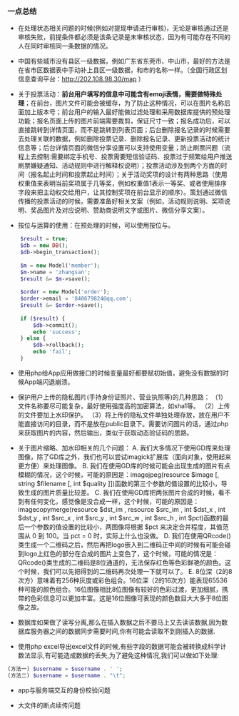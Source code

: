 ### 一点总结

* 在处理状态相关问题的时候(例如对提现申请进行审核)，无论是审核通过还是审核失败，前提条件都必须是该条记录是未审核状态，因为有可能存在不同的人在同时审核同一条数据的情况。

* 中国有些城市没有县区一级数据，例如广东省东莞市、中山市，最好的方法是在省市区数据表中手动补上县区一级数据，和市的名称一样。（全国行政区划信息查询平台：http://202.108.98.30/map ）

* 关于投票活动：**前台用户填写的信息中可能含有emoji表情，需要做特殊处理**；在前台，图片文件可能会被缓存，为了防止这种情况，可以在图片名称后面加上版本号；前台用户的输入最好能做过滤处理和采用数据库提供的预处理功能；报名页面上传的图片前端需要裁剪，保证尺寸一致；报名成功后，可以直接跳转到详情页面，而不是跳转到列表页面；后台删除报名记录的时候需要去处理关联的数据，例如删除投票记录、删除报名记录、更新投票活动的统计信息等；后台详情页面的微信分享设置可以支持使用变量；防止刷票问题（流程上去控制:需要绑定手机号、投票需要短信验证码、投票过于频繁给用户推送刷票嫌疑通知、活动规则中进行解释权说明）；投票活动涉及到两个方面的时间（报名起止时间和投票起止时间）；关于活动奖项的设计有两种思路（使用权重值来表明当前奖项属于几等奖，例如权重值1表示一等奖、或者使用排序字段来把主动权交给用户，让其控制奖项在前台显示的顺序）。策划通过微信传播的投票活动的时候，需要准备好相关文案（例如，活动规则说明、奖项说明、奖品图片及对应说明、赞助商说明文字或图片、微信分享文案）。
 
* 按位与运算的使用：在预处理的时候，可以使用按位与。
```php
    $result = true;
    $db = new DB();
    $db->begin_transaction();
    
    $m = new Model('member');
    $m->name = 'zhangsan';
    $result &= $m->save();
    
    $order = new Model('order');
    $order->email = '840679824@qq.com';
    $result &= $order->save();
    
    if ($result) {
        $db->commit();
        echo 'success';
    } else {
        $db->rollback();
        echo 'fail';
    }
```

* 使用php给App应用做接口的时候变量最好都要赋初始值，避免没有数据的时候App端闪退崩溃。

* 保护用户上传的隐私图片(手持身份证照片、营业执照等)的几种思路：
（1）文件名称要尽可能复杂，最好使用强度高的加密算法，如sha1等。
（2）上传的文件要加上水印保护。
（3）将上传的隐私文件单独处理存放，放在用户不能直接访问的目录，而不是放在public目录下。需要访问图片的话，通过php来获取图片的内容，然后输出，类似于获取动态验证码的思路。

* 关于图片缩略、加水印相关的几个问题：
A. 我们大多情况下使用GD库来处理图像，除了GD库之外，我们也可以尝试imagick扩展库（面向对象，使用起来更方便）来处理图像。
B. 我们在使用GD库的时候可能会出现生成的图片有点模糊的情况，这个时候，可能的原因是：imagejpeg(resource $image [, string $filename [, int $quality ]])函数的第三个参数的值设置的比较小，导致生成的图片质量比较差。
C. 我们在使用GD库把两张图片合成的时候，看不到有任何变化，感觉像是没合成一样，这个时候，可能的原因是：imagecopymerge(resource $dst_im , resource $src_im , int $dst_x , int $dst_y , int $src_x , int $src_y , int $src_w , int $src_h , int $pct)函数的最后一个参数的值设置的比较小，两图像将根据 $pct 来决定合并程度，其值范围从 0 到 100。当 pct = 0 时，实际上什么也没做。
D. 我们在使用QRcode()类生成一个二维码之后，然后再把logo嵌入到二维码正中间的时候有可能会碰到logo上红色的部分在合成的图片上变色了，这个时候，可能的情况是：QRcode()类生成的二维码是8位通道的，无法保存红色等色彩鲜艳的颜色。这个时候，我们可以先把得到的二维码再次处理一下就可以了。
E. 8位深（2的8次方）意味着有256种灰度或彩色组合。16位深（2的16次方）能表现65536种可能的颜色组合。16位图像相比8位图像有较好的色彩过渡，更加细腻，携带的色彩信息可以更加丰富。这是16位图像可表现的颜色数目大大多于8位图像之故。

* 数据库如果做了读写分离,那么在插入数据之后不要马上又去读该数据,因为数据库服务器之间的数据同步需要时间,你有可能会读取不到刚插入的数据.

* 使用php excel导出excel文件的时候,有些字段的数据可能会被转换成科学计数法显示,有可能造成数据的丢失,为了避免这种情况,我们可以做如下处理:
```php
(方法一) $username = $username . ' ';
(方法二) $username = $username . "\t";
```

* app与服务端交互的身份校验问题

* 大文件的断点续传问题
